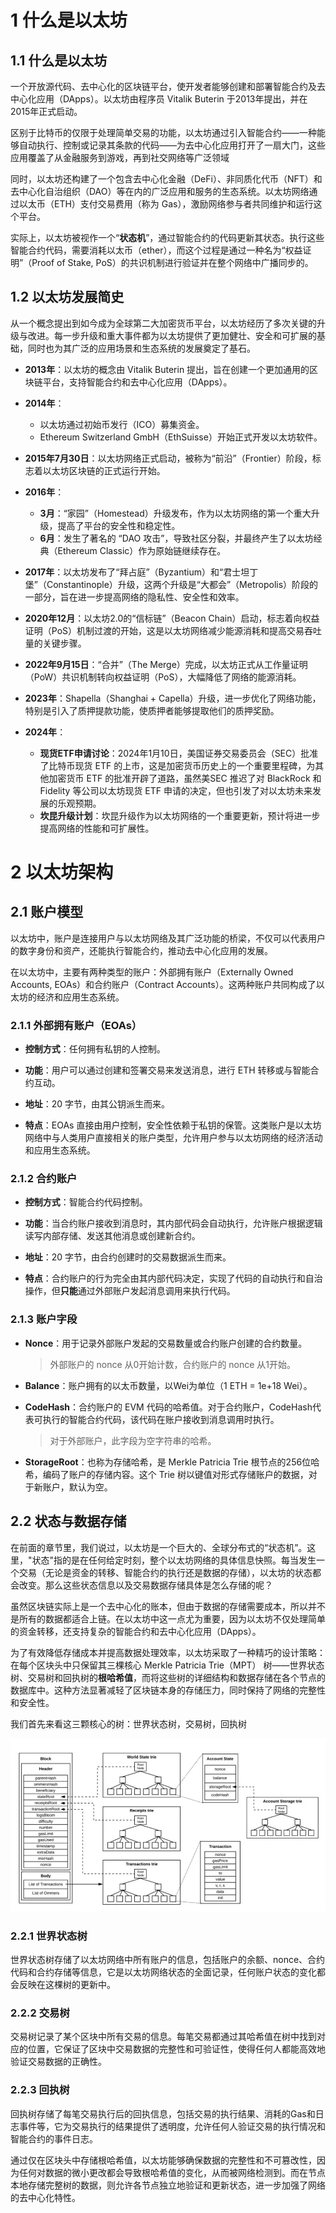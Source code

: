 # 1 什么是以太坊

## 1.1 什么是以太坊

一个开放源代码、去中心化的区块链平台，使开发者能够创建和部署智能合约及去中心化应用（DApps）。以太坊由程序员 Vitalik Buterin 于2013年提出，并在2015年正式启动。

区别于比特币的仅限于处理简单交易的功能，以太坊通过引入智能合约——一种能够自动执行、控制或记录其条款的代码——为去中心化应用打开了一扇大门，这些应用覆盖了从金融服务到游戏，再到社交网络等广泛领域

同时，以太坊还构建了一个包含去中心化金融（DeFi）、非同质化代币（NFT）和去中心化自治组织（DAO）等在内的广泛应用和服务的生态系统。以太坊网络通过以太币（ETH）支付交易费用（称为 Gas），激励网络参与者共同维护和运行这个平台。

实际上，以太坊被视作一个“**状态机**”，通过智能合约的代码更新其状态。执行这些智能合约代码，需要消耗以太币（ether），而这个过程是通过一种名为“权益证明”（Proof of Stake, PoS）的共识机制进行验证并在整个网络中广播同步的。

## 1.2 以太坊发展简史

从一个概念提出到如今成为全球第二大加密货币平台，以太坊经历了多次关键的升级与改进。每一步升级和重大事件都为以太坊提供了更加健壮、安全和可扩展的基础，同时也为其广泛的应用场景和生态系统的发展奠定了基石。

- **2013年**：以太坊的概念由 Vitalik Buterin 提出，旨在创建一个更加通用的区块链平台，支持智能合约和去中心化应用（DApps）。

- **2014年**：
  - 以太坊通过初始币发行（ICO）募集资金。
  - Ethereum Switzerland GmbH（EthSuisse）开始正式开发以太坊软件。

- **2015年7月30日**：以太坊网络正式启动，被称为“前沿”（Frontier）阶段，标志着以太坊区块链的正式运行开始。

- **2016年**：
  - **3月**：“家园”（Homestead）升级发布，作为以太坊网络的第一个重大升级，提高了平台的安全性和稳定性。
  - **6月**：发生了著名的 “DAO 攻击”，导致社区分裂，并最终产生了以太坊经典（Ethereum Classic）作为原始链继续存在。

- **2017年**：以太坊发布了“拜占庭”（Byzantium）和“君士坦丁堡”（Constantinople）升级，这两个升级是“大都会”（Metropolis）阶段的一部分，旨在进一步提高网络的隐私性、安全性和效率。

- **2020年12月**：以太坊2.0的“信标链”（Beacon Chain）启动，标志着向权益证明（PoS）机制过渡的开始，这是以太坊网络减少能源消耗和提高交易吞吐量的关键步骤。

- **2022年9月15日**：“合并”（The Merge）完成，以太坊正式从工作量证明（PoW）共识机制转向权益证明（PoS），大幅降低了网络的能源消耗。

- **2023年**：Shapella（Shanghai + Capella）升级，进一步优化了网络功能，特别是引入了质押提款功能，使质押者能够提取他们的质押奖励。

- **2024年**：
  - **现货ETF申请讨论**：2024年1月10日，美国证券交易委员会（SEC）批准了比特币现货 ETF 的上市，这是加密货币历史上的一个重要里程碑，为其他加密货币 ETF 的批准开辟了道路，虽然美SEC 推迟了对 BlackRock 和 Fidelity 等公司以太坊现货 ETF 申请的决定，但也引发了对以太坊未来发展的乐观预期。
  - **坎昆升级计划**：坎昆升级作为以太坊网络的一个重要更新，预计将进一步提高网络的性能和可扩展性。

# 2 以太坊架构

## 2.1 账户模型

以太坊中，账户是连接用户与以太坊网络及其广泛功能的桥梁，不仅可以代表用户的数字身份和资产，还能执行智能合约，推动去中心化应用的发展。

在以太坊中，主要有两种类型的账户：外部拥有账户（Externally Owned Accounts, EOAs）和合约账户（Contract Accounts）。这两种账户共同构成了以太坊的经济和应用生态系统。

### 2.1.1 **外部拥有账户（EOAs）**

- **控制方式**：任何拥有私钥的人控制。

- **功能**：用户可以通过创建和签署交易来发送消息，进行 ETH 转移或与智能合约互动。

- **地址**：20 字节，由其公钥派生而来。

- **特点**：EOAs 直接由用户控制，安全性依赖于私钥的保管。这类账户是以太坊网络中与人类用户直接相关的账户类型，允许用户参与以太坊网络的经济活动和应用生态系统。

### 2.1.2  **合约账户**

- **控制方式**：智能合约代码控制。

- **功能**：当合约账户接收到消息时，其内部代码会自动执行，允许账户根据逻辑读写内部存储、发送其他消息或创建新合约。

- **地址**：20 字节，由合约创建时的交易数据派生而来。

- **特点**：合约账户的行为完全由其内部代码决定，实现了代码的自动执行和自治操作，但**只能**通过外部账户发起消息调用来执行代码。

### 2.1.3  **账户字段**

- **Nonce**：用于记录外部账户发起的交易数量或合约账户创建的合约数量。

  > 外部账户的 nonce 从0开始计数，合约账户的 nonce 从1开始。

- **Balance**：账户拥有的以太币数量，以Wei为单位（1 ETH = 1e+18 Wei）。

- **CodeHash**：合约账户的 EVM 代码的哈希值。对于合约账户，CodeHash代表可执行的智能合约代码，该代码在账户接收到消息调用时执行。

  > 对于外部账户，此字段为空字符串的哈希。

- **StorageRoot**：也称为存储哈希，是 Merkle Patricia Trie 根节点的256位哈希，编码了账户的存储内容。这个 Trie 树以键值对形式存储账户的数据，对于新账户，默认为空。



## 2.2 状态与数据存储

在前面的章节里，我们说过，以太坊是一个巨大的、全球分布式的“状态机”。这里，"状态"指的是在任何给定时刻，整个以太坊网络的具体信息快照。每当发生一个交易（无论是资金的转移、智能合约的执行还是数据的存储），以太坊的状态都会改变。那么这些状态信息以及交易数据存储具体是怎么存储的呢？

虽然区块链实际上是一个去中心化的账本，但由于数据的存储需要成本，所以并不是所有的数据都适合上链。在以太坊中这一点尤为重要，因为以太坊不仅处理简单的资金转移，还支持复杂的智能合约和去中心化应用（DApps）。

为了有效降低存储成本并提高数据处理效率，以太坊采取了一种精巧的设计策略：在每个区块头中只保留其三棵核心 Merkle Patricia Trie（MPT） 树——世界状态树、交易树和回执树的**根哈希值**，而将这些树的详细结构和数据存储在各个节点的数据库中。这种方法显著减轻了区块链本身的存储压力，同时保持了网络的完整性和安全性。

我们首先来看这三颗核心的树：世界状态树，交易树，回执树

![image](./assets/22516b1c-cb36-4f73-9ca4-5b79d0be6f3a.webp)



### 2.2.1 **世界状态树**

世界状态树存储了以太坊网络中所有账户的信息，包括账户的余额、nonce、合约代码和合约存储等信息，它是以太坊网络状态的全面记录，任何账户状态的变化都会反映在这棵树的更新中。

### 2.2.2 **交易树**

交易树记录了某个区块中所有交易的信息。每笔交易都通过其哈希值在树中找到对应的位置，它保证了区块中交易数据的完整性和可验证性，使得任何人都能高效地验证交易数据的正确性。

### 2.2.3 **回执树**

回执树存储了每笔交易执行后的回执信息，包括交易的执行结果、消耗的Gas和日志事件等，它为交易执行的结果提供了透明度，允许任何人验证交易的执行情况和智能合约的事件日志。

通过仅在区块头中存储根哈希值，以太坊能够确保数据的完整性和不可篡改性，因为任何对数据的微小更改都会导致根哈希值的变化，从而被网络检测到。而在节点本地存储完整树的数据，则允许各节点独立地验证和更新状态，进一步加强了网络的去中心化特性。